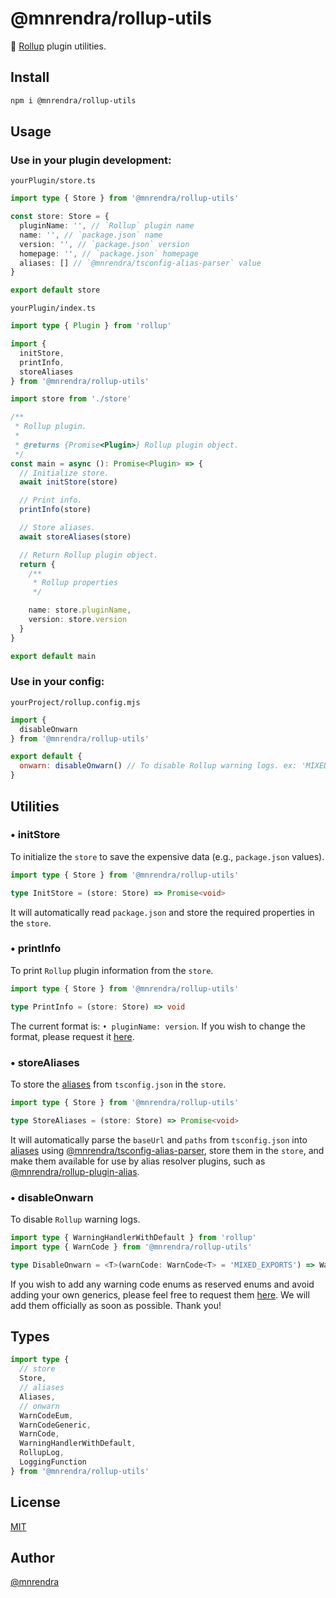 # @mnrendra/rollup-utils
🍣 [Rollup](https://rollupjs.org/) plugin utilities.

## Install
```bash
npm i @mnrendra/rollup-utils
```

## Usage

### Use in your plugin development:

`yourPlugin/store.ts`
```typescript
import type { Store } from '@mnrendra/rollup-utils'

const store: Store = {
  pluginName: '', // `Rollup` plugin name
  name: '', // `package.json` name
  version: '', // `package.json` version
  homepage: '', // `package.json` homepage
  aliases: [] // `@mnrendra/tsconfig-alias-parser` value
}

export default store
```

`yourPlugin/index.ts`
```typescript
import type { Plugin } from 'rollup'

import {
  initStore,
  printInfo,
  storeAliases
} from '@mnrendra/rollup-utils'

import store from './store'

/**
 * Rollup plugin.
 *
 * @returns {Promise<Plugin>} Rollup plugin object.
 */
const main = async (): Promise<Plugin> => {
  // Initialize store.
  await initStore(store)

  // Print info.
  printInfo(store)

  // Store aliases.
  await storeAliases(store)

  // Return Rollup plugin object.
  return {
    /**
     * Rollup properties
     */

    name: store.pluginName,
    version: store.version
  }
}

export default main
```

### Use in your config:

`yourProject/rollup.config.mjs`
```javascript
import {
  disableOnwarn
} from '@mnrendra/rollup-utils'

export default {
  onwarn: disableOnwarn() // To disable Rollup warning logs. ex: 'MIXED_EXPORTS' warning log.
}
```

## Utilities

### • initStore
To initialize the `store` to save the expensive data (e.g., `package.json` values).
```typescript
import type { Store } from '@mnrendra/rollup-utils'

type InitStore = (store: Store) => Promise<void>
```
It will automatically read `package.json` and store the required properties in the `store`.

### • printInfo
To print `Rollup` plugin information from the `store`.
```typescript
import type { Store } from '@mnrendra/rollup-utils'

type PrintInfo = (store: Store) => void
```
The current format is: `• pluginName: version`. If you wish to change the format, please request it [here](https://github.com/mnrendra/rollup-utils/issues).

### • storeAliases
To store the [aliases](https://www.npmjs.com/package/@mnrendra/types-aliases) from `tsconfig.json` in the `store`.
```typescript
import type { Store } from '@mnrendra/rollup-utils'

type StoreAliases = (store: Store) => Promise<void>
```
It will automatically parse the `baseUrl` and `paths` from `tsconfig.json` into [aliases](https://www.npmjs.com/package/@mnrendra/types-aliases) using [@mnrendra/tsconfig-alias-parser](https://www.npmjs.com/package/@mnrendra/tsconfig-alias-parser), store them in the `store`, and make them available for use by alias resolver plugins, such as [@mnrendra/rollup-plugin-alias](https://www.npmjs.com/package/@mnrendra/rollup-plugin-alias).

### • disableOnwarn
To disable `Rollup` warning logs.
```typescript
import type { WarningHandlerWithDefault } from 'rollup'
import type { WarnCode } from '@mnrendra/rollup-utils'

type DisableOnwarn = <T>(warnCode: WarnCode<T> = 'MIXED_EXPORTS') => WarningHandlerWithDefault
```
If you wish to add any warning code enums as reserved enums and avoid adding your own generics, please feel free to request them [here](https://github.com/mnrendra/rollup-utils/issues). We will add them officially as soon as possible. Thank you!

## Types
```typescript
import type {
  // store
  Store,
  // aliases
  Aliases,
  // onwarn
  WarnCodeEum,
  WarnCodeGeneric,
  WarnCode,
  WarningHandlerWithDefault,
  RollupLog,
  LoggingFunction
} from '@mnrendra/rollup-utils'
```

## License
[MIT](https://github.com/mnrendra/rollup-utils/blob/HEAD/LICENSE)

## Author
[@mnrendra](https://github.com/mnrendra)
